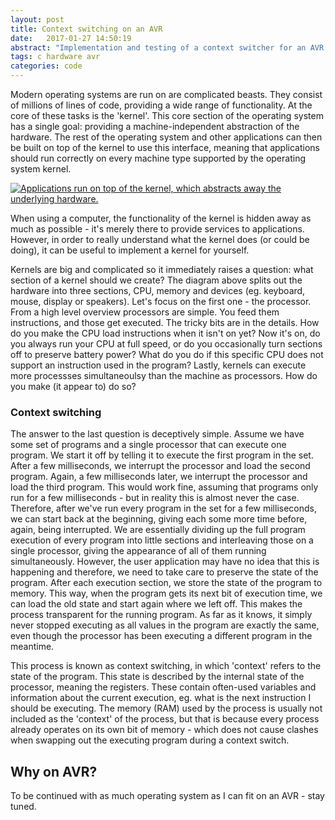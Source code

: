 ```yaml
---
layout: post
title: Context switching on an AVR
date:   2017-01-27 14:50:19
abstract: "Implementation and testing of a context switcher for an AVR microcontroller"
tags: c hardware avr 
categories: code
---
```


Modern operating systems are run on are complicated beasts. They consist of millions of lines of code, providing a wide range of functionality. At the core of these tasks is the 'kernel'. This core section of the operating system has a single goal: providing a machine-independent abstraction of the hardware. The rest of the operating system and other applications can then be built on top of the kernel to use this interface, meaning that applications should run correctly on every machine type supported by the operating system kernel.

<a href="https://upload.wikimedia.org/wikipedia/commons/thumb/8/8f/Kernel_Layout.svg/220px-Kernel_Layout.svg.png" data-lightbox="kernel-large" data-title="Applications run on top of the kernel, which abstracts away the underlying hardware.">
  <img src="https://upload.wikimedia.org/wikipedia/commons/thumb/8/8f/Kernel_Layout.svg/220px-Kernel_Layout.svg.png" title="Applications run on top of the kernel, which abstracts away the underlying hardware.">
</a>

When using a computer, the functionality of the kernel is hidden away as much as possible - it's merely there to provide services to applications. However, in order to really understand what the kernel does (or could be doing), it can be useful to implement a kernel for yourself.

Kernels are big and complicated so it immediately raises a question: what section of a kernel should we create? The diagram above splits out the hardware into three sections, CPU, memory and devices (eg. keyboard, mouse, display or speakers). Let's focus on the first one - the processor. From a high level overview processors are simple. You feed them instructions, and those get executed. The tricky bits are in the details. How do you make the CPU load instructions when it isn't on yet? Now it's on, do you always run your CPU at full speed, or do you occasionally turn sections off to preserve battery power? What do you do if this specific CPU does not support an instruction used in the program? Lastly, kernels can execute more processses simultaneoulsy than the machine as processors. How do you make (it appear to) do so? 

### Context switching
The answer to the last question is deceptively simple. Assume we have some set of programs and a single processor that can execute one program. We start it off by telling it to execute the first program in the set. After a few milliseconds, we interrupt the processor and load the second program. Again, a few milliseconds later, we interrupt the processor and load the third program. This would work fine, assuming that programs only run for a few milliseconds - but in reality this is almost never the case. Therefore, after we've run every program in the set for a few milliseconds, we can start back at the beginning, giving each some more time before, again, being interrupted. We are essentially dividing up the full program execution of every program into little sections and interleaving those on a single processor, giving the appearance of all of them running simultaneously. However, the user application may have no idea that this is happening and therefore, we need to take care to preserve the state of the program. After each execution section, we store the state of the program to memory. This way, when the program gets its next bit of execution time, we can load the old state and start again where we left off. This makes the process transparent for the running program. As far as it knows, it simply never stopped executing as all values in the program are exactly the same, even though the processor has been executing a different program in the meantime.

This process is known as context switching, in which 'context' refers to the state of the program. This state is described by the internal state of the processor, meaning the registers. These contain often-used variables and information about the current execution, eg. what is the next instruction I should be executing. The memory (RAM) used by the process is usually not included as the 'context' of the process, but that is because every process already operates on its own bit of memory - which does not cause clashes when swapping out the executing program during a context switch.

## Why on AVR?
To be continued with as much operating system as I can fit on an AVR - stay tuned.
